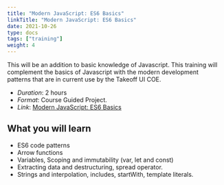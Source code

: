 ```yaml
---
title: "Modern JavaScript: ES6 Basics"
linkTitle: "Modern JavaScript: ES6 Basics"
date: 2021-10-26
type: docs
tags: ["training"]
weight: 4
---
```


This will be an addition to basic knowledge of Javascript. This training will complement the basics of Javascript with the modern development patterns that are in current use by the Takeoff UI COE.

- _Duration_: 2 hours
- _Format_: Course Guided Project.
- _Link_: [Modern JavaScript: ES6 Basics](https://www.coursera.org/learn/modern-javascript-es6-basics/home/welcome)

## What you will learn

- ES6 code patterns
- Arrow functions
- Variables, Scoping and immutability (var, let and const)
- Extracting data and destructuring, spread operator.
- Strings and interpolation, includes, startWith, template literals.
